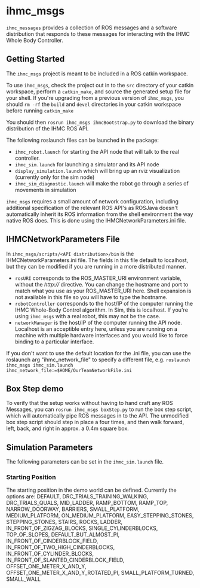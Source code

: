 # ihmc_msgs

`ihmc_messages` provides a collection of ROS messages and a software distribution that responds to these messages for interacting with the IHMC Whole Body Controller.

## Getting Started

The `ihmc_msgs` project is meant to be included in a ROS catkin workspace.

To use `ihmc_msgs`, check the project out in to the `src` directory of your catkin workspace, perform a `catkin_make`, and source the generated setup file for your shell.  If you're upgrading from a previous version of `ihmc_msgs`, you should `rm -rf` the `build` and `devel` directories in your catkin workspace before running `catkin_make`

You should then `rosrun ihmc_msgs ihmcBootstrap.py` to download the binary distribution of the IHMC ROS API.

The following roslaunch files can be launched in the package:
- `ihmc_robot.launch` for starting the API node that will talk to the real controller.
- `ihmc_sim.launch` for launching a simulator and its API node
- `display_simulation.launch` which will bring up an rviz visualization (currently only for the sim node)
- `ihmc_sim_diagnostic.launch` will make the robot go through a series of movements in simulation

`ihmc_msgs` requires a small amount of network configuration, including additional specification of the relevant ROS API's as ROSJava doesn't automatically inherit its ROS information from the shell environment the way native ROS does. This is done using the IHMCNetworkParameters.ini file.

## IHMCNetworkParameters File

In `ihmc_msgs/scripts/<API distribution>/bin` is the IHMCNetworkParameters.ini file. The fields in this file default to localhost, but they can be modified if you are running in a more distributed manner.

- `rosURI` corresponds to the ROS\_MASTER\_URI environment variable, without the _http://_ directive. You can change the hostname and port to match what you use as your ROS\_MASTER\_URI here. Shell expansion is not available in this file so you will have to type the hostname.
- `robotController` corresponds to the host/IP of the computer running the IHMC Whole-Body Control algorithm.  In Sim, this is localhost. If you're using `ihmc_msgs` with a real robot, this may not be the case.
- `networkManager` is the host/IP of the computer running the API node. Localhost is an acceptible entry here, unless you are running on a machine with multiple hardware interfaces and you would like to force binding to a particular interface.

If you don't want to use the default location for the .ini file, you can use the roslaunch arg "ihmc\_network\_file" to specify a different file, e.g. `roslaunch ihmc_msgs ihmc_sim.launch ihmc_network_file:=$HOME/OurTeamNetworkFile.ini`

## Box Step demo

To verify that the setup works without having to hand craft any ROS Messages, you can `rosrun ihmc_msgs boxStep.py` to run the box step script, which will automatically pipe ROS messages in to the API. The unmodified box step script should step in place a four times, and then walk forward, left, back, and right in approx. a 0.4m square box.

## Simulation Parameters
The following parameters can be set in the `ihmc_sim.launch` file.

### Starting Position
The starting position in the demo world can be defined. Currently the options are:
  DEFAULT, DRC_TRIALS_TRAINING_WALKING, DRC_TRIALS_QUALS, MID_LADDER, RAMP_BOTTOM, RAMP_TOP, NARROW_DOORWAY, BARRIERS, SMALL_PLATFORM, MEDIUM_PLATFORM, ON_MEDIUM_PLATFORM, EASY_STEPPING_STONES, STEPPING_STONES, STAIRS, ROCKS, LADDER, IN_FRONT_OF_ZIGZAG_BLOCKS, SINGLE_CYLINDERBLOCKS, TOP_OF_SLOPES, DEFAULT_BUT_ALMOST_PI, IN_FRONT_OF_CINDERBLOCK_FIELD, IN_FRONT_OF_TWO_HIGH_CINDERBLOCKS, IN_FRONT_OF_CYLINDER_BLOCKS, IN_FRONT_OF_SLANTED_CINDERBLOCK_FIELD, OFFSET_ONE_METER_X_AND_Y, OFFSET_ONE_METER_X_AND_Y_ROTATED_PI, SMALL_PLATFORM_TURNED, SMALL_WALL